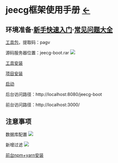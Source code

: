 # jeecg框架使用手册  [←](../framework_backstage.md)

## 环境准备·[新手快速入门](http://www.jeecg.com/doc/quickstart)·[常见问题大全](http://bbs.jeecg.com/forum.php?mod=viewthread&tid=7816&extra=page%3D1)

[工具包](https://pan.baidu.com/s/16z9qNtyk24bsrZxRFBHP2w)，提取码：pagv

源码服务器位置：jeecg-boot.rar
![](https://cdn.jsdelivr.net/gh/AmbroseRen/Picture/img/Web/framework/jeecg/jeecg-boot.jpg)

[工具安装](http://doc.jeecg.com/2043872)

[项目安装](http://doc.jeecg.com/2043873)

[启动](http://doc.jeecg.com/2043874)

后台访问路径：http://localhost:8080/jeecg-boot

前台访问路径：http://localhost:3000/

## 注意事项

数据库配置
![](https://cdn.jsdelivr.net/gh/AmbroseRen/Picture@master/img/Web/framework/jeecg/jeecg-boot-mysql.jpg)

新增过滤
![](https://cdn.jsdelivr.net/gh/AmbroseRen/Picture/img/Web/framework/jeecg/jeecg-boot-shiro.jpg)

[前台npm+yarn安装](https://ambroseren.github.io/test/js/nodejs/node.html)




